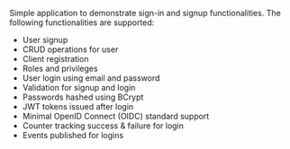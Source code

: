 Simple application to demonstrate sign-in and signup functionalities. The following functionalities are supported:
- User signup
- CRUD operations for user
- Client registration
- Roles and privileges
- User login using email and password
- Validation for signup and login
- Passwords hashed using BCrypt
- JWT tokens issued after login
- Minimal OpenID Connect (OIDC) standard support
- Counter tracking success & failure for login
- Events published for logins

